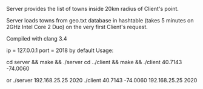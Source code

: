 Server provides the list of towns inside 20km radius of Client's point.

Server loads towns from geo.txt database in hashtable (takes 5 minutes on 2GHz Intel Core 2 Duo)
on the very first Client's request.

Compiled with clang 3.4

ip = 127.0.0.1 port = 2018 by default
Usage:

cd server && make && ./server 
cd ../client && make && ./client 40.7143 -74.0060 

or ./server 192.168.25.25 2020
   ./client 40.7143 -74.0060 192.168.25.25 2020
